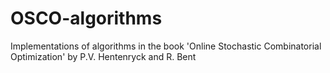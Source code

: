 # OSCO-algorithms
Implementations of algorithms in the book 'Online Stochastic Combinatorial Optimization' by P.V. Hentenryck and R. Bent
